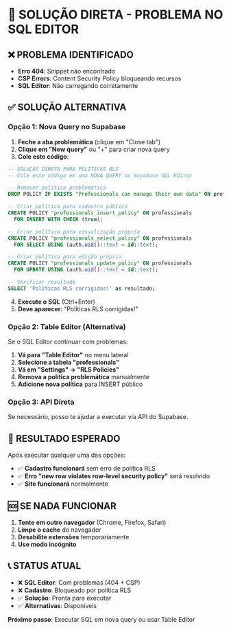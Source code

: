# 🚨 SOLUÇÃO DIRETA - PROBLEMA NO SQL EDITOR

## ❌ PROBLEMA IDENTIFICADO
- **Erro 404**: Snippet não encontrado
- **CSP Errors**: Content Security Policy bloqueando recursos
- **SQL Editor**: Não carregando corretamente

## ✅ SOLUÇÃO ALTERNATIVA

### Opção 1: Nova Query no Supabase
1. **Feche a aba problemática** (clique em "Close tab")
2. **Clique em "New query"** ou "+" para criar nova query
3. **Cole este código**:

```sql
-- SOLUÇÃO DIRETA PARA POLÍTICAS RLS
-- Cole este código em uma NOVA QUERY no Supabase SQL Editor

-- Remover política problemática
DROP POLICY IF EXISTS "Professionals can manage their own data" ON professionals;

-- Criar política para cadastro público
CREATE POLICY "professionals_insert_policy" ON professionals
  FOR INSERT WITH CHECK (true);

-- Criar política para visualização própria
CREATE POLICY "professionals_select_policy" ON professionals
  FOR SELECT USING (auth.uid()::text = id::text);

-- Criar política para edição própria
CREATE POLICY "professionals_update_policy" ON professionals
  FOR UPDATE USING (auth.uid()::text = id::text);

-- Verificar resultado
SELECT 'Políticas RLS corrigidas!' as resultado;
```

4. **Execute o SQL** (Ctrl+Enter)
5. **Deve aparecer**: "Políticas RLS corrigidas!"

### Opção 2: Table Editor (Alternativa)
Se o SQL Editor continuar com problemas:

1. **Vá para "Table Editor"** no menu lateral
2. **Selecione a tabela "professionals"**
3. **Vá em "Settings" → "RLS Policies"**
4. **Remova a política problemática** manualmente
5. **Adicione nova política** para INSERT público

### Opção 3: API Direta
Se necessário, posso te ajudar a executar via API do Supabase.

## 🎯 RESULTADO ESPERADO

Após executar qualquer uma das opções:
- ✅ **Cadastro funcionará** sem erro de política RLS
- ✅ **Erro "new row violates row-level security policy"** será resolvido
- ✅ **Site funcionará** normalmente

## 🆘 SE NADA FUNCIONAR

1. **Tente em outro navegador** (Chrome, Firefox, Safari)
2. **Limpe o cache** do navegador
3. **Desabilite extensões** temporariamente
4. **Use modo incógnito**

## 📞 STATUS ATUAL
- ❌ **SQL Editor**: Com problemas (404 + CSP)
- ❌ **Cadastro**: Bloqueado por política RLS
- ✅ **Solução**: Pronta para executar
- ✅ **Alternativas**: Disponíveis

**Próximo passo**: Executar SQL em nova query ou usar Table Editor



